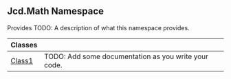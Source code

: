 ## Jcd.Math Namespace

Provides TODO: A description of what this namespace provides.

| Classes | |
| :--- | :--- |
| [Class1](Jcd.Math.Class1.md 'Jcd.Math.Class1') | TODO: Add some documentation as you write your code. |
